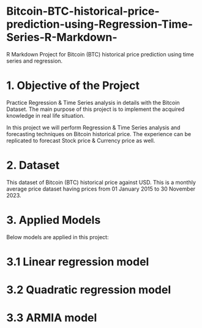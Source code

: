 # Bitcoin-BTC-historical-price-prediction-using-Regression-Time-Series-R-Markdown-
R Markdown Project for Bitcoin (BTC) historical price prediction using time series and regression.

# 1. Objective of the Project
Practice Regression & Time Series analysis in details with the Bitcoin Dataset. The main purpose of this project is to implement the acquired knowledge in real life situation.

In this project we will perform Regression & Time Series analysis and forecasting techniques on Bitcoin historical price. The experience can be replicated to forecast Stock price & Currency price as well.

# 2. Dataset
This dataset of Bitcoin (BTC) historical price against USD. This is a monthly average price dataset having prices from 01 January 2015 to 30 November 2023.

# 3. Applied Models
Below models are applied in this project:
# 3.1 Linear regression model
# 3.2 Quadratic regression model
# 3.3 ARMIA model
